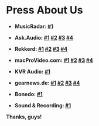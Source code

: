 # Press About Us

- **MusicRadar: [#1](https://www.musicradar.com/news/tech/the-matchering-online-mastering-service-promises-to-make-your-tracks-sound-like-others-646454)**

- **Ask.Audio: [#1](https://ask.audio/articles/this-new-online-service-uses-reference-track-to-instantly-master-your-mixes) [#2](https://ask.audio/articles/sound-tools-instant-online-mastering-with-reference-matching-now-in-open-beta) [#3](https://ask.audio/articles/soundtools-online-sound-mastering-algorithm-source-code-available-free-on-github) [#4](https://ask.audio/articles/want-to-master-your-music-in-twoclicks-check-out-matchering-20)**

- **Rekkerd: [#1](https://rekkerd.org/sound-tools-intros-matchering-online-mastering-service-with-matching/) [#2](https://rekkerd.org/sound-tools-launches-matchering-public-beta/) [#3](https://rekkerd.org/sound-tools-matchering-mastering-service-folds-now-open-source/) [#4](https://rekkerd.org/matchering-open-source-audio-matching-and-mastering-updated-to-2-0/)**

- **macProVideo.com: [#1](https://macprovideo.com/article/audio-software/this-new-online-service-uses-reference-track-to-instantly-master-your-mixes) [#2](https://macprovideo.com/article/audio-software/sound-tools-instant-online-mastering-with-reference-matching-now-in-open-beta) [#3](https://macprovideo.com/article/audio-software/soundtools-online-sound-mastering-algorithm-source-code-available-free-on-github) [#4](https://macprovideo.com/article/audio-software/want-to-master-your-music-in-twoclicks-check-out-matchering-20)**

- **KVR Audio: [#1](https://www.kvraudio.com/news/sergree-releases-matchering-2-0---open-source-audio-matching-and-mastering-47747)**

- **gearnews.de: [#1](https://www.gearnews.de/online-mastering-und-matching-der-naechste-versuch-mit-extra-sound-tools/) [#2](https://www.gearnews.de/online-mastering-sound-tools-geht-in-public-beta-phase/) [#3](https://www.gearnews.de/mastering-algorithmus-matchering-von-sound-tools-jetzt-auf-github/) [#4](https://www.gearnews.de/matchering-2-0-erlaubt-kostenloses-mastering-auf-open-source-basis/)**

- **Bonedo: [#1](https://www.bonedo.de/artikel/einzelansicht/matchering-20-erlaubt-kostenloses-mastering-auf-open-source-basis.html)**

- **Sound & Recording: [#1](https://www.youtube.com/watch?v=vQnrvBJPstI)**

**Thanks, guys!**
